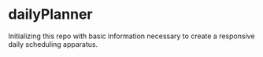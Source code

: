 # dailyPlanner

Initializing this repo with basic information necessary to create a responsive daily scheduling apparatus.